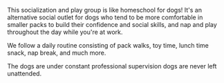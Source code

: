 This socialization and play group is like homeschool for dogs! It's an alternative social outlet for dogs who tend to be more comfortable in smaller packs to build their confidence and social skills, and nap and play throughout the day while you're at work.

We follow a daily routine consisting of pack walks, toy time, lunch time snack, nap break, and much more.

The dogs are under constant professional supervision dogs are never left unattended.